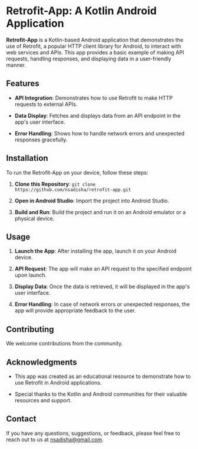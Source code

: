 # Retrofit-App: A Kotlin Android Application

**Retrofit-App** is a Kotlin-based Android application that demonstrates the use of Retrofit, a popular HTTP client library for Android, to interact with web services and APIs. This app provides a basic example of making API requests, handling responses, and displaying data in a user-friendly manner.

## Features

- **API Integration**: Demonstrates how to use Retrofit to make HTTP requests to external APIs.

- **Data Display**: Fetches and displays data from an API endpoint in the app's user interface.

- **Error Handling**: Shows how to handle network errors and unexpected responses gracefully.

## Installation

To run the Retrofit-App on your device, follow these steps:

1. **Clone this Repository**: `git clone https://github.com/nsadisha/retrofit-app.git`

2. **Open in Android Studio**: Import the project into Android Studio.

3. **Build and Run**: Build the project and run it on an Android emulator or a physical device.

## Usage

1. **Launch the App**: After installing the app, launch it on your Android device.

2. **API Request**: The app will make an API request to the specified endpoint upon launch.

3. **Display Data**: Once the data is retrieved, it will be displayed in the app's user interface.

4. **Error Handling**: In case of network errors or unexpected responses, the app will provide appropriate feedback to the user.

## Contributing

We welcome contributions from the community.

## Acknowledgments

- This app was created as an educational resource to demonstrate how to use Retrofit in Android applications.

- Special thanks to the Kotlin and Android communities for their valuable resources and support.

## Contact

If you have any questions, suggestions, or feedback, please feel free to reach out to us at nsadisha@gmail.com.
